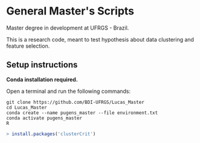 # General Master's Scripts
Master degree in development at UFRGS - Brazil.

This is a research code, meant to test hypothesis about data clustering and feature selection.

## Setup instructions
**Conda installation required.**

Open a terminal and run the following commands:
```console
git clone https://github.com/BDI-UFRGS/Lucas_Master
cd Lucas_Master
conda create --name pugens_master --file environment.txt
conda activate pugens_master
R
```
```r
> install.packages('clusterCrit')
```
